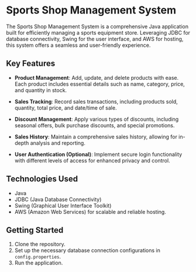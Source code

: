 # Sports Shop Management System

The Sports Shop Management System is a comprehensive Java application built for efficiently managing a sports equipment store. Leveraging JDBC for database connectivity, Swing for the user interface, and AWS for hosting, this system offers a seamless and user-friendly experience.

## Key Features

- **Product Management**: Add, update, and delete products with ease. Each product includes essential details such as name, category, price, and quantity in stock.

- **Sales Tracking**: Record sales transactions, including products sold, quantity, total price, and date/time of sale.

- **Discount Management**: Apply various types of discounts, including seasonal offers, bulk purchase discounts, and special promotions.

- **Sales History**: Maintain a comprehensive sales history, allowing for in-depth analysis and reporting.

- **User Authentication (Optional)**: Implement secure login functionality with different levels of access for enhanced privacy and control.

## Technologies Used

- Java
- JDBC (Java Database Connectivity)
- Swing (Graphical User Interface Toolkit)
- AWS (Amazon Web Services) for scalable and reliable hosting.

## Getting Started

1. Clone the repository.
2. Set up the necessary database connection configurations in `config.properties`.
3. Run the application.
